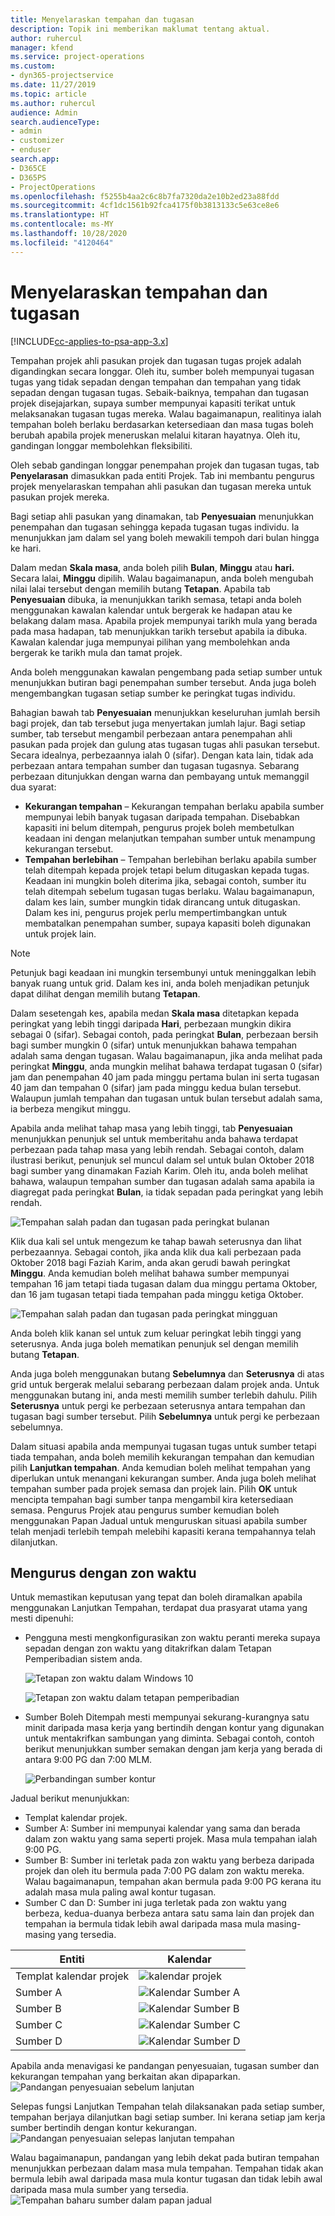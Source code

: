 ```yaml
---
title: Menyelaraskan tempahan dan tugasan
description: Topik ini memberikan maklumat tentang aktual.
author: ruhercul
manager: kfend
ms.service: project-operations
ms.custom:
- dyn365-projectservice
ms.date: 11/27/2019
ms.topic: article
ms.author: ruhercul
audience: Admin
search.audienceType:
- admin
- customizer
- enduser
search.app:
- D365CE
- D365PS
- ProjectOperations
ms.openlocfilehash: f5255b4aa2c6c8b7fa7320da2e10b2ed23a88fdd
ms.sourcegitcommit: 4cf1dc1561b92fca4175f0b3813133c5e63ce8e6
ms.translationtype: HT
ms.contentlocale: ms-MY
ms.lasthandoff: 10/28/2020
ms.locfileid: "4120464"
---
```

# <a name="reconcile-bookings-and-assignments"></a>Menyelaraskan tempahan dan tugasan

[!INCLUDE[cc-applies-to-psa-app-3.x](../includes/cc-applies-to-psa-app-3x.md)]

Tempahan projek ahli pasukan projek dan tugasan tugas projek adalah digandingkan secara longgar. Oleh itu, sumber boleh mempunyai tugasan tugas yang tidak sepadan dengan tempahan dan tempahan yang tidak sepadan dengan tugasan tugas. Sebaik-baiknya, tempahan dan tugasan projek disejajarkan, supaya sumber mempunyai kapasiti terikat untuk melaksanakan tugasan tugas mereka. Walau bagaimanapun, realitinya ialah tempahan boleh berlaku berdasarkan ketersediaan dan masa tugas boleh berubah apabila projek meneruskan melalui kitaran hayatnya. Oleh itu, gandingan longgar membolehkan fleksibiliti.

Oleh sebab gandingan longgar penempahan projek dan tugasan tugas, tab **Penyelarasan** dimasukkan pada entiti Projek. Tab ini membantu pengurus projek menyelaraskan tempahan ahli pasukan dan tugasan mereka untuk pasukan projek mereka.

Bagi setiap ahli pasukan yang dinamakan, tab **Penyesuaian** menunjukkan penempahan dan tugasan sehingga kepada tugasan tugas individu. Ia menunjukkan jam dalam sel yang boleh mewakili tempoh dari bulan hingga ke hari.

Dalam medan **Skala masa**, anda boleh pilih **Bulan**, **Minggu** atau **hari.** Secara lalai, **Minggu** dipilih. Walau bagaimanapun, anda boleh mengubah nilai lalai tersebut dengan memilih butang **Tetapan**. Apabila tab **Penyesuaian** dibuka, ia menunjukkan tarikh semasa, tetapi anda boleh menggunakan kawalan kalendar untuk bergerak ke hadapan atau ke belakang dalam masa. Apabila projek mempunyai tarikh mula yang berada pada masa hadapan, tab menunjukkan tarikh tersebut apabila ia dibuka. Kawalan kalendar juga mempunyai pilihan yang membolehkan anda bergerak ke tarikh mula dan tamat projek.

Anda boleh menggunakan kawalan pengembang pada setiap sumber untuk menunjukkan butiran bagi penempahan sumber tersebut. Anda juga boleh mengembangkan tugasan setiap sumber ke peringkat tugas individu.

Bahagian bawah tab **Penyesuaian** menunjukkan keseluruhan jumlah bersih bagi projek, dan tab tersebut juga menyertakan jumlah lajur. Bagi setiap sumber, tab tersebut mengambil perbezaan antara penempahan ahli pasukan pada projek dan gulung atas tugasan tugas ahli pasukan tersebut. Secara idealnya, perbezaannya ialah 0 (sifar). Dengan kata lain, tidak ada perbezaan antara tempahan sumber dan tugasan tugasnya. Sebarang perbezaan ditunjukkan dengan warna dan pembayang untuk memanggil dua syarat:

- **Kekurangan tempahan** – Kekurangan tempahan berlaku apabila sumber mempunyai lebih banyak tugasan daripada tempahan. Disebabkan kapasiti ini belum ditempah, pengurus projek boleh membetulkan keadaan ini dengan melanjutkan tempahan sumber untuk menampung kekurangan tersebut.
- **Tempahan berlebihan** – Tempahan berlebihan berlaku apabila sumber telah ditempah kepada projek tetapi belum ditugaskan kepada tugas. Keadaan ini mungkin boleh diterima jika, sebagai contoh, sumber itu telah ditempah sebelum tugasan tugas berlaku. Walau bagaimanapun, dalam kes lain, sumber mungkin tidak dirancang untuk ditugaskan. Dalam kes ini, pengurus projek perlu mempertimbangkan untuk membatalkan penempahan sumber, supaya kapasiti boleh digunakan untuk projek lain.

> [!NOTE]
> Petunjuk bagi keadaan ini mungkin tersembunyi untuk meninggalkan lebih banyak ruang untuk grid. Dalam kes ini, anda boleh menjadikan petunjuk dapat dilihat dengan memilih butang **Tetapan**.

Dalam sesetengah kes, apabila medan **Skala masa** ditetapkan kepada peringkat yang lebih tinggi daripada **Hari**, perbezaan mungkin dikira sebagai 0 (sifar). Sebagai contoh, pada peringkat **Bulan**, perbezaan bersih bagi sumber mungkin 0 (sifar) untuk menunjukkan bahawa tempahan adalah sama dengan tugasan. Walau bagaimanapun, jika anda melihat pada peringkat **Minggu**, anda mungkin melihat bahawa terdapat tugasan 0 (sifar) jam dan penempahan 40 jam pada minggu pertama bulan ini serta tugasan 40 jam dan tempahan 0 (sifar) jam pada minggu kedua bulan tersebut. Walaupun jumlah tempahan dan tugasan untuk bulan tersebut adalah sama, ia berbeza mengikut minggu.

Apabila anda melihat tahap masa yang lebih tinggi, tab **Penyesuaian** menunjukkan penunjuk sel untuk memberitahu anda bahawa terdapat perbezaan pada tahap masa yang lebih rendah. Sebagai contoh, dalam ilustrasi berikut, penunjuk sel muncul dalam sel untuk bulan Oktober 2018 bagi sumber yang dinamakan Faziah Karim. Oleh itu, anda boleh melihat bahawa, walaupun tempahan sumber dan tugasan adalah sama apabila ia diagregat pada peringkat **Bulan**, ia tidak sepadan pada peringkat yang lebih rendah.

![Tempahan salah padan dan tugasan pada peringkat bulanan](media/reconcile-assignments-01.JPG)

Klik dua kali sel untuk mengezum ke tahap bawah seterusnya dan lihat perbezaannya. Sebagai contoh, jika anda klik dua kali perbezaan pada Oktober 2018 bagi Faziah Karim, anda akan gerudi bawah peringkat **Minggu**. Anda kemudian boleh melihat bahawa sumber mempunyai tempahan 16 jam tetapi tiada tugasan dalam dua minggu pertama Oktober, dan 16 jam tugasan tetapi tiada tempahan pada minggu ketiga Oktober.

![Tempahan salah padan dan tugasan pada peringkat mingguan](media/reconcile-assignments-02.JPG)

Anda boleh klik kanan sel untuk zum keluar peringkat lebih tinggi yang seterusnya. Anda juga boleh mematikan penunjuk sel dengan memilih butang **Tetapan**. 

Anda juga boleh menggunakan butang **Sebelumnya** dan **Seterusnya** di atas grid untuk bergerak melalui sebarang perbezaan dalam projek anda. Untuk menggunakan butang ini, anda mesti memilih sumber terlebih dahulu. Pilih **Seterusnya** untuk pergi ke perbezaan seterusnya antara tempahan dan tugasan bagi sumber tersebut. Pilih **Sebelumnya** untuk pergi ke perbezaan sebelumnya.

Dalam situasi apabila anda mempunyai tugasan tugas untuk sumber tetapi tiada tempahan, anda boleh memilih kekurangan tempahan dan kemudian pilih **Lanjutkan tempahan**. Anda kemudian boleh melihat tempahan yang diperlukan untuk menangani kekurangan sumber. Anda juga boleh melihat tempahan sumber pada projek semasa dan projek lain. Pilih **OK** untuk mencipta tempahan bagi sumber tanpa mengambil kira ketersediaan semasa. Pengurus Projek atau pengurus sumber kemudian boleh menggunakan Papan Jadual untuk menguruskan situasi apabila sumber telah menjadi terlebih tempah melebihi kapasiti kerana tempahannya telah dilanjutkan.

## <a name="managing-with-time-zones"></a>Mengurus dengan zon waktu
Untuk memastikan keputusan yang tepat dan boleh diramalkan apabila menggunakan Lanjutkan Tempahan, terdapat dua prasyarat utama yang mesti dipenuhi:  

- Pengguna mesti mengkonfigurasikan zon waktu peranti mereka supaya sepadan dengan zon waktu yang ditakrifkan dalam Tetapan Pemperibadian sistem anda.
 
  ![Tetapan zon waktu dalam Windows 10](media/reconcile-assignments-03.png)

  ![Tetapan zon waktu dalam tetapan pemperibadian](media/reconcile-assignments-04.png)
 
- Sumber Boleh Ditempah mesti mempunyai sekurang-kurangnya satu minit daripada masa kerja yang bertindih dengan kontur yang digunakan untuk mentakrifkan sambungan yang diminta. Sebagai contoh, contoh berikut menunjukkan sumber semakan dengan jam kerja yang berada di antara 9:00 PG dan 7:00 MLM. 

  ![Perbandingan sumber kontur](media/reconcile-assignments-05.png)

Jadual berikut menunjukkan:

- Templat kalendar projek.
- Sumber A: Sumber ini mempunyai kalendar yang sama dan berada dalam zon waktu yang sama seperti projek. Masa mula tempahan ialah 9:00 PG.
- Sumber B: Sumber ini terletak pada zon waktu yang berbeza daripada projek dan oleh itu bermula pada 7:00 PG dalam zon waktu mereka. Walau bagaimanapun, tempahan akan bermula pada 9:00 PG kerana itu adalah masa mula paling awal kontur tugasan.
- Sumber C dan D: Sumber ini juga terletak pada zon waktu yang berbeza, kedua-duanya berbeza antara satu sama lain dan projek dan tempahan ia bermula tidak lebih awal daripada masa mula masing-masing yang tersedia.

|Entiti  |Kalendar  |
|-|-|
|Templat kalendar projek   | ![kalendar projek](media/reconcile-assignments-06.png) |
|Sumber A  | ![Kalendar Sumber A](media/reconcile-assignments-06.png) |
|Sumber B  |  ![Kalendar Sumber B](media/reconcile-assignments-07.png) |
|Sumber C  |  ![Kalendar Sumber C](media/reconcile-assignments-08.png) |
|Sumber D  | ![Kalendar Sumber D](media/reconcile-assignments-09.png)  |
 
Apabila anda menavigasi ke pandangan penyesuaian, tugasan sumber dan kekurangan tempahan yang berkaitan akan dipaparkan.
 ![Pandangan penyesuaian sebelum lanjutan](media/reconcile-assignments-10.png)

Selepas fungsi Lanjutkan Tempahan telah dilaksanakan pada setiap sumber, tempahan berjaya dilanjutkan bagi setiap sumber. Ini kerana setiap jam kerja sumber bertindih dengan kontur kekurangan.
 ![Pandangan penyesuaian selepas lanjutan tempahan](media/reconcile-assignments-11.png) 

Walau bagaimanapun, pandangan yang lebih dekat pada butiran tempahan menunjukkan perbezaan dalam masa mula tempahan. Tempahan tidak akan bermula lebih awal daripada masa mula kontur tugasan dan tidak lebih awal daripada masa mula sumber yang tersedia.
 ![Tempahan baharu sumber dalam papan jadual](media/reconcile-assignments-12.png)
